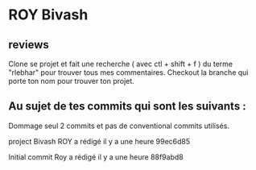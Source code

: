 # ROY Bivash

## reviews

Clone se projet et fait une recherche ( avec ctl + shift + f ) du terme "rlebhar" pour trouver tous mes commentaires.
Checkout la branche qui porte ton nom pour trouver ton projet.

## Au sujet de tes commits qui sont les suivants : 

Dommage seul 2 commits et pas de conventional commits utilisés.

project
Bivash ROY a rédigé il y a une heure
99ec6d85

Initial commit
Roy a rédigé il y a une heure
88f9abd8